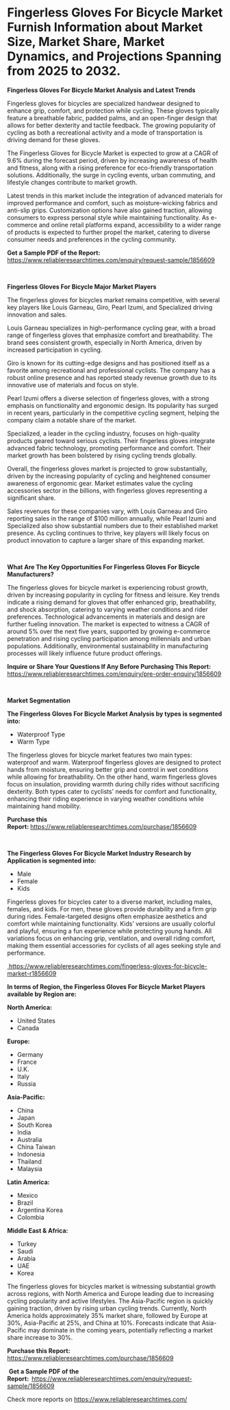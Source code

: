 <p><h1>Fingerless Gloves For Bicycle Market Furnish Information about Market Size, Market Share, Market Dynamics, and Projections Spanning from 2025 to 2032.</h1></p><p><strong>Fingerless Gloves For Bicycle Market Analysis and Latest Trends</strong></p>
<p><p>Fingerless gloves for bicycles are specialized handwear designed to enhance grip, comfort, and protection while cycling. These gloves typically feature a breathable fabric, padded palms, and an open-finger design that allows for better dexterity and tactile feedback. The growing popularity of cycling as both a recreational activity and a mode of transportation is driving demand for these gloves.</p><p>The Fingerless Gloves for Bicycle Market is expected to grow at a CAGR of 9.6% during the forecast period, driven by increasing awareness of health and fitness, along with a rising preference for eco-friendly transportation solutions. Additionally, the surge in cycling events, urban commuting, and lifestyle changes contribute to market growth.</p><p>Latest trends in this market include the integration of advanced materials for improved performance and comfort, such as moisture-wicking fabrics and anti-slip grips. Customization options have also gained traction, allowing consumers to express personal style while maintaining functionality. As e-commerce and online retail platforms expand, accessibility to a wider range of products is expected to further propel the market, catering to diverse consumer needs and preferences in the cycling community.</p></p>
<p><strong>Get a Sample PDF of the Report:&nbsp;</strong> <a href="https://www.reliableresearchtimes.com/enquiry/request-sample/1856609?utm_campaign=3311&utm_medium=2&utm_source=Github&utm_content=ia&utm_term=27032025&utm_id=fingerless-gloves-for-bicycle">https://www.reliableresearchtimes.com/enquiry/request-sample/1856609</a></p>
<p>&nbsp;</p>
<p><strong>Fingerless Gloves For Bicycle Major Market Players</strong></p>
<p><p>The fingerless gloves for bicycles market remains competitive, with several key players like Louis Garneau, Giro, Pearl Izumi, and Specialized driving innovation and sales. </p><p>Louis Garneau specializes in high-performance cycling gear, with a broad range of fingerless gloves that emphasize comfort and breathability. The brand sees consistent growth, especially in North America, driven by increased participation in cycling.</p><p>Giro is known for its cutting-edge designs and has positioned itself as a favorite among recreational and professional cyclists. The company has a robust online presence and has reported steady revenue growth due to its innovative use of materials and focus on style.</p><p>Pearl Izumi offers a diverse selection of fingerless gloves, with a strong emphasis on functionality and ergonomic design. Its popularity has surged in recent years, particularly in the competitive cycling segment, helping the company claim a notable share of the market.</p><p>Specialized, a leader in the cycling industry, focuses on high-quality products geared toward serious cyclists. Their fingerless gloves integrate advanced fabric technology, promoting performance and comfort. Their market growth has been bolstered by rising cycling trends globally.</p><p>Overall, the fingerless gloves market is projected to grow substantially, driven by the increasing popularity of cycling and heightened consumer awareness of ergonomic gear. Market estimates value the cycling accessories sector in the billions, with fingerless gloves representing a significant share.</p><p>Sales revenues for these companies vary, with Louis Garneau and Giro reporting sales in the range of $100 million annually, while Pearl Izumi and Specialized also show substantial numbers due to their established market presence. As cycling continues to thrive, key players will likely focus on product innovation to capture a larger share of this expanding market.</p></p>
<p>&nbsp;</p>
<p><strong>What Are The Key Opportunities For Fingerless Gloves For Bicycle Manufacturers?</strong></p>
<p><p>The fingerless gloves for bicycle market is experiencing robust growth, driven by increasing popularity in cycling for fitness and leisure. Key trends indicate a rising demand for gloves that offer enhanced grip, breathability, and shock absorption, catering to varying weather conditions and rider preferences. Technological advancements in materials and design are further fueling innovation. The market is expected to witness a CAGR of around 5% over the next five years, supported by growing e-commerce penetration and rising cycling participation among millennials and urban populations. Additionally, environmental sustainability in manufacturing processes will likely influence future product offerings.</p></p>
<p><strong>Inquire or Share Your Questions If Any Before Purchasing This Report:</strong> <a href="https://www.reliableresearchtimes.com/enquiry/pre-order-enquiry/1856609?utm_campaign=3311&utm_medium=2&utm_source=Github&utm_content=ia&utm_term=27032025&utm_id=fingerless-gloves-for-bicycle">https://www.reliableresearchtimes.com/enquiry/pre-order-enquiry/1856609</a></p>
<p>&nbsp;</p>
<p><strong>Market Segmentation</strong></p>
<p><strong>The Fingerless Gloves For Bicycle Market Analysis by types is segmented into:</strong></p>
<p><ul><li>Waterproof Type</li><li>Warm Type</li></ul></p>
<p><p>The fingerless gloves for bicycle market features two main types: waterproof and warm. Waterproof fingerless gloves are designed to protect hands from moisture, ensuring better grip and control in wet conditions while allowing for breathability. On the other hand, warm fingerless gloves focus on insulation, providing warmth during chilly rides without sacrificing dexterity. Both types cater to cyclists' needs for comfort and functionality, enhancing their riding experience in varying weather conditions while maintaining hand mobility.</p></p>
<p><strong>Purchase this Report:&nbsp;</strong><a href="https://www.reliableresearchtimes.com/purchase/1856609?utm_campaign=3311&utm_medium=2&utm_source=Github&utm_content=ia&utm_term=27032025&utm_id=fingerless-gloves-for-bicycle">https://www.reliableresearchtimes.com/purchase/1856609</a></p>
<p>&nbsp;</p>
<p><strong>The Fingerless Gloves For Bicycle Market Industry Research by Application is segmented into:</strong></p>
<p><ul><li>Male</li><li>Female</li><li>Kids</li></ul></p>
<p><p>Fingerless gloves for bicycles cater to a diverse market, including males, females, and kids. For men, these gloves provide durability and a firm grip during rides. Female-targeted designs often emphasize aesthetics and comfort while maintaining functionality. Kids’ versions are usually colorful and playful, ensuring a fun experience while protecting young hands. All variations focus on enhancing grip, ventilation, and overall riding comfort, making them essential accessories for cyclists of all ages seeking style and performance.</p></p>
<p><a href="https://www.reliableresearchtimes.com/fingerless-gloves-for-bicycle-market-r1856609?utm_campaign=3311&utm_medium=2&utm_source=Github&utm_content=ia&utm_term=27032025&utm_id=fingerless-gloves-for-bicycle">&nbsp;https://www.reliableresearchtimes.com/fingerless-gloves-for-bicycle-market-r1856609</a></p>
<p><strong>In terms of Region, the Fingerless Gloves For Bicycle Market Players available by Region are:</strong></p>
<p>
    <p> <strong> North America: </strong>
        <ul>
            <li>United States</li>
            <li>Canada</li>
        </ul>
        </p> 
    <p> <strong> Europe: </strong>
        <ul>
            <li>Germany</li>
            <li>France</li>
            <li>U.K.</li>
            <li>Italy</li>
            <li>Russia</li>
        </ul>
        </p> 
    <p> <strong> Asia-Pacific: </strong>
        <ul>
            <li>China</li>
            <li>Japan</li>
            <li>South Korea</li>
            <li>India</li>
            <li>Australia</li>
            <li>China Taiwan</li>
            <li>Indonesia</li>
            <li>Thailand</li>
            <li>Malaysia</li>
        </ul>
        </p> 
    <p> <strong> Latin America: </strong>
        <ul>
            <li>Mexico</li>
            <li>Brazil</li>
            <li>Argentina Korea</li>
            <li>Colombia</li>
        </ul>
        </p> 
    <p> <strong> Middle East & Africa: </strong>
        <ul>
            <li>Turkey</li>
            <li>Saudi</li>
            <li>Arabia</li>
            <li>UAE</li>
            <li>Korea</li>
        </ul>
    </p>
    </p>
<p><p>The fingerless gloves for bicycles market is witnessing substantial growth across regions, with North America and Europe leading due to increasing cycling popularity and active lifestyles. The Asia-Pacific region is quickly gaining traction, driven by rising urban cycling trends. Currently, North America holds approximately 35% market share, followed by Europe at 30%, Asia-Pacific at 25%, and China at 10%. Forecasts indicate that Asia-Pacific may dominate in the coming years, potentially reflecting a market share increase to 30%.</p></p>
<p><strong>Purchase this Report: </strong><a href="https://www.reliableresearchtimes.com/purchase/1856609?utm_campaign=3311&utm_medium=2&utm_source=Github&utm_content=ia&utm_term=27032025&utm_id=fingerless-gloves-for-bicycle">https://www.reliableresearchtimes.com/purchase/1856609</a></p>
<p>&nbsp;<strong>Get a Sample PDF of the Report:&nbsp;&nbsp;</strong><a href="https://www.reliableresearchtimes.com/enquiry/request-sample/1856609?utm_campaign=3311&utm_medium=2&utm_source=Github&utm_content=ia&utm_term=27032025&utm_id=fingerless-gloves-for-bicycle">https://www.reliableresearchtimes.com/enquiry/request-sample/1856609</a></p>
<p><strong></strong></p>
<p>Check more reports on <a href="https://www.reliableresearchtimes.com/?utm_campaign=3311&utm_medium=2&utm_source=Github&utm_content=ia&utm_term=27032025&utm_id=fingerless-gloves-for-bicycle">https://www.reliableresearchtimes.com/</a></p>